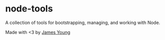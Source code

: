 # node-tools

A collection of tools for bootstrapping, managing, and working with Node.

Made with <3 by [James Young](https://github.com/jamescallumyoung)


